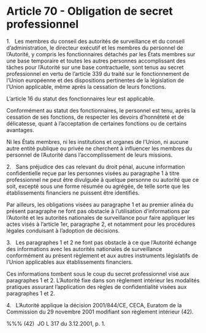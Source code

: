 # Article 70 - Obligation de secret professionnel


1.   Les membres du conseil des autorités de surveillance et du conseil d’administration, le directeur exécutif et les membres du personnel de l’Autorité, y compris les fonctionnaires détachés par les États membres sur une base temporaire et toutes les autres personnes accomplissant des tâches pour l’Autorité sur une base contractuelle, sont tenus au secret professionnel en vertu de l’article 339 du traité sur le fonctionnement de l’Union européenne et des dispositions pertinentes de la législation de l’Union applicable, même après la cessation de leurs fonctions.

L’article 16 du statut des fonctionnaires leur est applicable.

Conformément au statut des fonctionnaires, le personnel est tenu, après la cessation de ses fonctions, de respecter les devoirs d’honnêteté et de délicatesse, quant à l’acceptation de certaines fonctions ou de certains avantages.

Ni les États membres, ni les institutions et organes de l’Union, ni aucune autre entité publique ou privée ne cherchent à influencer les membres du personnel de l’Autorité dans l’accomplissement de leurs missions.

2.   Sans préjudice des cas relevant du droit pénal, aucune information confidentielle reçue par les personnes visées au paragraphe 1 à titre professionnel ne peut être divulguée à quelque personne ou autorité que ce soit, excepté sous une forme résumée ou agrégée, de telle sorte que les établissements financiers ne puissent être identifiés.

Par ailleurs, les obligations visées au paragraphe 1 et au premier alinéa du présent paragraphe ne font pas obstacle à l’utilisation d’informations par l’Autorité et les autorités nationales de surveillance pour faire appliquer les actes visés à l’article 1er, paragraphe 2, et notamment pour les procédures légales conduisant à l’adoption de décisions.

3.   Les paragraphes 1 et 2 ne font pas obstacle à ce que l’Autorité échange des informations avec les autorités nationales de surveillance conformément au présent règlement et aux autres instruments législatifs de l’Union applicables aux établissements financiers.

Ces informations tombent sous le coup du secret professionnel visé aux paragraphes 1 et 2. L’Autorité fixe dans son règlement intérieur les modalités pratiques assurant l’application des règles de confidentialité visées aux paragraphes 1 et 2.

4.   L’Autorité applique la décision 2001/844/CE, CECA, Euratom de la Commission du 29 novembre 2001 modifiant son règlement intérieur (42).

%%% (42)  JO L 317 du 3.12.2001, p. 1.
